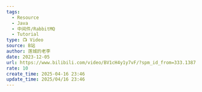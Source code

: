 ```yaml
---
tags:
  - Resource
  - Java
  - 中间件/RabbitMQ
  - Tutorial
type: 📺 Video
source: B站
author: 莲城的老李
date: 2023-12-05
url: https://www.bilibili.com/video/BV1cH4y1y7vF/?spm_id_from=333.1387.collection.video_card.click&vd_source=bf3d4320498e90d36e1361cc18b45e48
rate: 10
create_time: 2025-04-16 23:46
update_time: 2025/04/16 23:46
---
```

